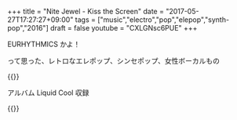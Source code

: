 +++
title = "Nite Jewel - Kiss the Screen"
date = "2017-05-27T17:27:27+09:00"
tags = ["music","electro","pop","elepop","synth-pop","2016"]
draft = false
youtube = "CXLGNsc6PUE"
+++

EURHYTHMICS かよ！

って思った、レトロなエレポップ、シンセポップ、女性ボーカルもの

{{<youtube CXLGNsc6PUE>}}

アルバム Liquid Cool 収録

{{<amazon B01F1IX4LM>}}
